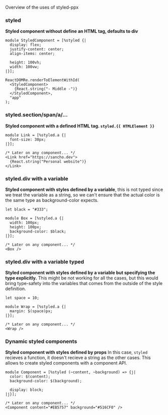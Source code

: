 Overview of the uses of styled-ppx

### styled
**Styled component without define an HTML tag, defaults to div**

```reason
module StyledComponent = [%styled {|
  display: flex;
  justify-content: center;
  align-items: center;

  height: 100vh;
  width: 100vw;
|}];

ReactDOMRe.renderToElementWithId(
  <StyledComponent>
    {React.string("- Middle -")}
  </StyledComponent>,
  "app"
);
```

### styled.section/span/a/...
**Styled component with a defined HTML tag. `styled.{{ HTMLElement }}`**

```reason
module Link = [%styled.a {|
  font-size: 30px;
|}];

/* Later on any component... */
<Link href="https://sancho.dev">
  {React.string("Personal website")}
</Link>
```

### styled.div with a variable
**Styled component with styles defined by a variable**, this is not typed since we treat the variable as a string, so we can't ensure that the actual color is the same type as background-color expects.

```reason
let black = "#333";

module Box = [%styled.a {|
  width: 100px;
  height: 100px;
  background-color: $black;
|}];

/* Later on any component... */
<Box />
```

### styled.div with a variable typed
**Styled component with styles defined by a variable but specifying the type explicitly.**
This might be not working for all the cases, but this would bring type-safety into the variables that comes from the outside of the style definition.

```reason
let space = 10;

module Wrap = [%styled.a {|
  margin: $(space)px;
|}];

/* Later on any component... */
<Wrap />
```

### Dynamic styled components
**Styled component with styles defined by props**
In this case, `styled` recieves a function, it doesn't recieve a string as the other cases. This allows to create styled components with a component API.

```reason
module Component = [%styled (~content, ~background) => {j|
  color: $(content);
  background-color: $(background);

  display: block;
|j}];

/* Later on any component... */
<Component content="#EB5757" background="#516CF0" />
```
